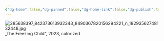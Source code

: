 ```yaml
---
{"dg-home":false,"dg-pinned":false,"dg-home-link":false,"dg-publish":true,"tags":["dgblip"],"disabled rules":["yaml-title","yaml-title-alias","file-name-heading"],"title":"philipp on instagram @ 2023-10-03","created-date":"2023-10-03T17:00:00","updated-date":"2025-05-02T17:43:08","dg-path":"blips/18293562748132448.md","permalink":"/blips/18293562748132448/","dgPassFrontmatter":true}
---
```



![385638397_842373613932343_8490367820156294221_n_18293562748132448.jpg](/img/user/attachments/385638397_842373613932343_8490367820156294221_n_18293562748132448.jpg)
„The Freezing Child“, 2023, colorized



